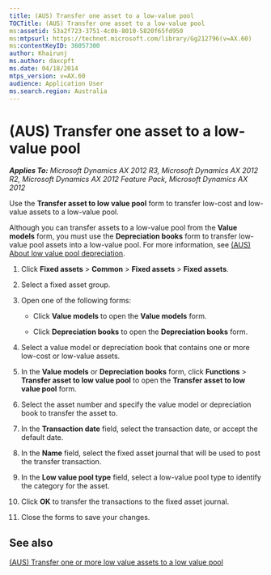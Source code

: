 ```yaml
---
title: (AUS) Transfer one asset to a low-value pool
TOCTitle: (AUS) Transfer one asset to a low-value pool
ms:assetid: 53a2f723-3751-4c0b-8010-5820f65fd950
ms:mtpsurl: https://technet.microsoft.com/library/Gg212796(v=AX.60)
ms:contentKeyID: 36057300
author: Khairunj
ms.author: daxcpft
ms.date: 04/18/2014
mtps_version: v=AX.60
audience: Application User
ms.search.region: Australia
---
```


# (AUS) Transfer one asset to a low-value pool 


_**Applies To:** Microsoft Dynamics AX 2012 R3, Microsoft Dynamics AX 2012 R2, Microsoft Dynamics AX 2012 Feature Pack, Microsoft Dynamics AX 2012_

Use the **Transfer asset to low value pool** form to transfer low-cost and low-value assets to a low-value pool.

Although you can transfer assets to a low-value pool from the **Value models** form, you must use the **Depreciation books** form to transfer low-value pool assets into a low-value pool. For more information, see [(AUS) About low value pool depreciation](aus-about-low-value-pool-depreciation.md).

1.  Click **Fixed assets** \> **Common** \> **Fixed assets** \> **Fixed assets**.

2.  Select a fixed asset group.

3.  Open one of the following forms:
    
      - Click **Value models** to open the **Value models** form.
    
      - Click **Depreciation books** to open the **Depreciation books** form.

4.  Select a value model or depreciation book that contains one or more low-cost or low-value assets.

5.  In the **Value models** or **Depreciation books** form, click **Functions** \> **Transfer asset to low value pool** to open the **Transfer asset to low value pool** form.

6.  Select the asset number and specify the value model or depreciation book to transfer the asset to.

7.  In the **Transaction date** field, select the transaction date, or accept the default date.

8.  In the **Name** field, select the fixed asset journal that will be used to post the transfer transaction.

9.  In the **Low value pool type** field, select a low-value pool type to identify the category for the asset.

10. Click **OK** to transfer the transactions to the fixed asset journal.

11. Close the forms to save your changes.

## See also

[(AUS) Transfer one or more low value assets to a low value pool](aus-transfer-one-or-more-low-value-assets-to-a-low-value-pool.md)

  


